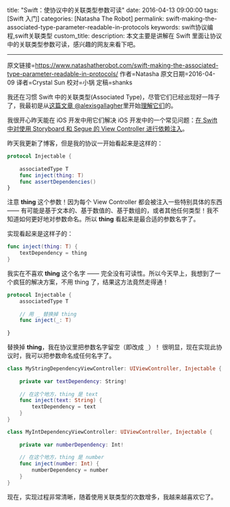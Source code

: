 title: "Swift：使协议中的关联类型参数可读"
date: 2016-04-13 09:00:00
tags: [Swift 入门]
categories: [Natasha The Robot]
permalink: swift-making-the-associated-type-parameter-readable-in-protocols
keywords: swift协议编程,swift关联类型
custom_title: 
description: 本文主要是讲解在 Swift 里面让协议中的关联类型参数可读，感兴趣的网友来看下吧。

---
原文链接=https://www.natashatherobot.com/swift-making-the-associated-type-parameter-readable-in-protocols/
作者=Natasha
原文日期=2016-04-09
译者=Crystal Sun
校对=小锅
定稿=shanks

<!--此处开始正文-->

我还在习惯 Swift 中的关联类型(Associated Type)，尽管它们已经出现好一阵子了，我最初是从[这篇文章 @alexisgallagher](https://www.youtube.com/watch?v=XWoNjiSPqI8)里开始[理解它们](https://www.natashatherobot.com/swift-protocols-with-associated-types/)的。 

我很开心昨天能在 iOS 开发中用它们解决 iOS 开发中的一个常见问题：[在 Swift 中对使用 Storyboard 和 Segue 的 View Controller 进行依赖注入](https://www.natashatherobot.com/update-view-controller-data-injection-with-storyboards-and-segues-in-swift/)。

<!-- more -->

昨天我更新了博客，但是我的协议一开始看起来是这样的：

```swift
protocol Injectable {
	
	associatedType T
	func inject(thing: T)
	func assertDependencies()
}
```

注意 **thing** 这个参数！因为每个 View Controller 都会被注入一些特别具体的东西 —— 有可能是基于文本的、基于数值的、基于数组的，或者其他任何类型！我不知道如何更好地对参数命名。所以 **thing** 看起来是最合适的参数名字了。

实现看起来是这样子的： 

```swift
func inject(thing: T) {
	textDependency = thing
}
``` 

我实在不喜欢 **thing** 这个名字 —— 完全没有可读性。所以今天早上，我想到了一个疯狂的解决方案，不用 thing 了，结果这方法竟然走得通！

```swift
protocol Injectable {
	associatedType T
	
	// 用 _ 替换掉 thing
	func inject(_: T)
	
}
```

替换掉 **thing**，我在协议里把参数名字留空（即改成 `_`）！
很明显，现在实现此协议时，我可以把参数命名成任何名字了。

```swift
class MyStringDependencyViewController: UIViewController, Injectable {
    
    private var textDependency: String!
    
    // 在这个地方，thing 是 text
    func inject(text: String) {
        textDependency = text
    }
}

class MyIntDependencyViewController: UIViewController, Injectable {
    
    private var numberDependency: Int!
    
    // 在这个地方，thing 是 number
    func inject(number: Int) {
        numberDependency = number
    }
}
```

现在，实现过程非常清晰，随着使用关联类型的次数增多，我越来越喜欢它了。